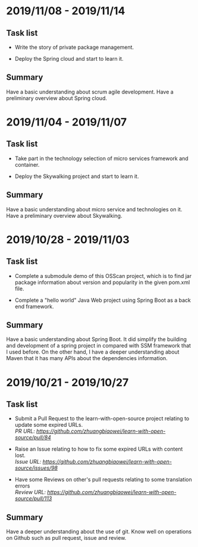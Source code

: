 # 2019/11/08 - 2019/11/14

## Task list

- Write the story of private package management.

- Deploy the Spring cloud and start to learn it.
  
## Summary

Have a basic understanding about scrum agile development. Have a preliminary overview about Spring cloud.


# 2019/11/04 - 2019/11/07

## Task list

- Take part in the technology selection of micro services framework and container.

- Deploy the Skywalking project and start to learn it.
  
## Summary

Have a basic understanding about micro service and technologies on it. Have a preliminary overview about Skywalking.


# 2019/10/28 - 2019/11/03

## Task list

- Complete a submodule demo of this OSScan project, which is to find jar package information about version and popularity in the given pom.xml file.

- Complete a "hello world" Java Web project using Spring Boot as a back end framework.
  
## Summary

Have a basic understanding about Spring Boot. It did simplify the building and development of a spring project in compared with SSM framework that I used before. On the other hand, I have a deeper understanding about Maven that it has many APIs about the dependencies information.


# 2019/10/21 - 2019/10/27

## Task list

- Submit a Pull Request to the learn-with-open-source project relating to update some expired URLs. 
  <br/>*PR URL: https://github.com/zhuangbiaowei/learn-with-open-source/pull/84*

- Raise an Issue relating to how to fix some expired URLs with content lost.
  <br/> *Issue URL: https://github.com/zhuangbiaowei/learn-with-open-source/issues/98*
  
- Have some Reviews on other's pull requests relating to some translation errors
  <br/> *Review URL: https://github.com/zhuangbiaowei/learn-with-open-source/pull/113*
  
## Summary

Have a deeper understanding about the use of git. Know well on operations on Github such as pull request, issue and review.
